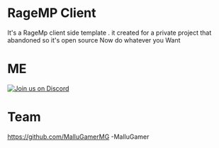 # RageMP Client

It's a RageMp client side template . it created for a private project that abandoned so it's open source Now do whatever you Want
# ME
[![Join us on Discord](https://discordapp.com/api/guilds/695742873588465734/widget.png?style=banner4)](https://discord.gg/yx2v7enzPd
)
# Team
https://github.com/MalluGamerMG -MalluGamer

